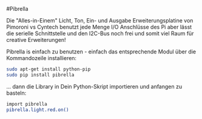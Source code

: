 <!--
---
name: Pibrella
class: board
type: alle
formfactor: Andere
manufacturer: Cyntech
image: 'image.png'
url: https://github.com/pimoroni/pibrella
description: eine "Alles-in-Einem" Licht, Ton, Ein- und Ausgabe Erweiterungsplatine.
pincount: 26
pin:
  '7':
    name: Green LED
    direction: output
    active: high
  '11':
    name: Yellow LED
    direction: output
    active: high
  '12':
    name: Buzzer
    direction: output
    active: high
  '13':
    name: Red LED
    direction: output
    active: high
  '15':
    name: Output A
    direction: output
    active: high
  '16':
    name: Output B
    direction: output
    active: high
  '18':
    name: Output C
    direction: output
    active: high
  '19':
    name: Input D
    direction: output
    active: high
  '21':
    name: Input A
    direction: input
    active: high
  '22':
    name: Output D
    direction: output
    active: high
  '23':
    name: Button
    direction: input
    active: high
  '24':
    name: Input C
    direction: input
    active: high
  '26':
    name: Input B
    direction: input
    active: high
-->
#Pibrella

Die "Alles-in-Einem" Licht, Ton, Ein- und Ausgabe Erweiterungsplatine von Pimoroni vs Cyntech 
benutzt jede Menge I/O Anschlüsse des Pi aber lässt die serielle Schnittstelle und den I2C-Bus noch frei und somit viel Raum für creative Erweiterungen!

Pibrella is einfach zu benutzen - einfach das entsprechende Modul über die Kommandozeile installieren:

```bash
sudo apt-get install python-pip
sudo pip install pibrella
```

... dann die Library in Dein Python-Skript importieren und anfangen zu basteln:

```bash
import pibrella
pibrella.light.red.on()
```
